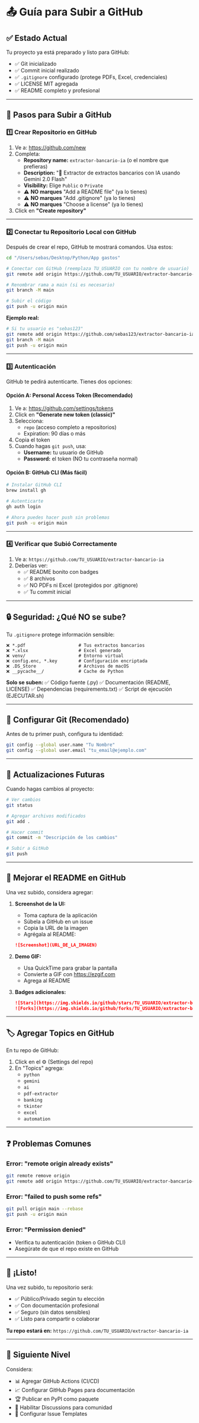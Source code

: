 # 📤 Guía para Subir a GitHub

## ✅ Estado Actual

Tu proyecto ya está preparado y listo para GitHub:
- ✅ Git inicializado
- ✅ Commit inicial realizado
- ✅ `.gitignore` configurado (protege PDFs, Excel, credenciales)
- ✅ LICENSE MIT agregada
- ✅ README completo y profesional

---

## 🚀 Pasos para Subir a GitHub

### 1️⃣ Crear Repositorio en GitHub

1. Ve a: https://github.com/new
2. Completa:
   - **Repository name:** `extractor-bancario-ia` (o el nombre que prefieras)
   - **Description:** "🤖 Extractor de extractos bancarios con IA usando Gemini 2.0 Flash"
   - **Visibility:** Elige `Public` o `Private`
   - ⚠️ **NO marques** "Add a README file" (ya lo tienes)
   - ⚠️ **NO marques** "Add .gitignore" (ya lo tienes)
   - ⚠️ **NO marques** "Choose a license" (ya lo tienes)
3. Click en **"Create repository"**

---

### 2️⃣ Conectar tu Repositorio Local con GitHub

Después de crear el repo, GitHub te mostrará comandos. Usa estos:

```bash
cd "/Users/sebas/Desktop/Python/App gastos"

# Conectar con GitHub (reemplaza TU_USUARIO con tu nombre de usuario)
git remote add origin https://github.com/TU_USUARIO/extractor-bancario-ia.git

# Renombrar rama a main (si es necesario)
git branch -M main

# Subir el código
git push -u origin main
```

**Ejemplo real:**
```bash
# Si tu usuario es "sebas123"
git remote add origin https://github.com/sebas123/extractor-bancario-ia.git
git branch -M main
git push -u origin main
```

---

### 3️⃣ Autenticación

GitHub te pedirá autenticarte. Tienes dos opciones:

#### Opción A: Personal Access Token (Recomendado)

1. Ve a: https://github.com/settings/tokens
2. Click en **"Generate new token (classic)"**
3. Selecciona:
   - `repo` (acceso completo a repositorios)
   - Expiration: 90 días o más
4. Copia el token
5. Cuando hagas `git push`, usa:
   - **Username:** tu usuario de GitHub
   - **Password:** el token (NO tu contraseña normal)

#### Opción B: GitHub CLI (Más fácil)

```bash
# Instalar GitHub CLI
brew install gh

# Autenticarte
gh auth login

# Ahora puedes hacer push sin problemas
git push -u origin main
```

---

### 4️⃣ Verificar que Subió Correctamente

1. Ve a: `https://github.com/TU_USUARIO/extractor-bancario-ia`
2. Deberías ver:
   - ✅ README bonito con badges
   - ✅ 8 archivos
   - ✅ NO PDFs ni Excel (protegidos por .gitignore)
   - ✅ Tu commit inicial

---

## 🔒 Seguridad: ¿Qué NO se sube?

Tu `.gitignore` protege información sensible:

```
❌ *.pdf                    # Tus extractos bancarios
❌ *.xlsx                   # Excel generado
❌ venv/                    # Entorno virtual
❌ config.enc, *.key        # Configuración encriptada
❌ .DS_Store                # Archivos de macOS
❌ __pycache__/             # Cache de Python
```

**Solo se suben:**
✅ Código fuente (.py)
✅ Documentación (README, LICENSE)
✅ Dependencias (requirements.txt)
✅ Script de ejecución (EJECUTAR.sh)

---

## 📝 Configurar Git (Recomendado)

Antes de tu primer push, configura tu identidad:

```bash
git config --global user.name "Tu Nombre"
git config --global user.email "tu_email@ejemplo.com"
```

---

## 🔄 Actualizaciones Futuras

Cuando hagas cambios al proyecto:

```bash
# Ver cambios
git status

# Agregar archivos modificados
git add .

# Hacer commit
git commit -m "Descripción de los cambios"

# Subir a GitHub
git push
```

---

## 🎨 Mejorar el README en GitHub

Una vez subido, considera agregar:

1. **Screenshot de la UI:**
   - Toma captura de la aplicación
   - Súbela a GitHub en un issue
   - Copia la URL de la imagen
   - Agrégala al README:
   ```markdown
   ![Screenshot](URL_DE_LA_IMAGEN)
   ```

2. **Demo GIF:**
   - Usa QuickTime para grabar la pantalla
   - Convierte a GIF con https://ezgif.com
   - Agrega al README

3. **Badges adicionales:**
   ```markdown
   ![Stars](https://img.shields.io/github/stars/TU_USUARIO/extractor-bancario-ia)
   ![Forks](https://img.shields.io/github/forks/TU_USUARIO/extractor-bancario-ia)
   ```

---

## 🏷️ Agregar Topics en GitHub

En tu repo de GitHub:
1. Click en el ⚙️ (Settings del repo)
2. En "Topics" agrega:
   - `python`
   - `gemini`
   - `ai`
   - `pdf-extractor`
   - `banking`
   - `tkinter`
   - `excel`
   - `automation`

---

## ❓ Problemas Comunes

### Error: "remote origin already exists"
```bash
git remote remove origin
git remote add origin https://github.com/TU_USUARIO/extractor-bancario-ia.git
```

### Error: "failed to push some refs"
```bash
git pull origin main --rebase
git push -u origin main
```

### Error: "Permission denied"
- Verifica tu autenticación (token o GitHub CLI)
- Asegúrate de que el repo existe en GitHub

---

## 🎉 ¡Listo!

Una vez subido, tu repositorio será:
- ✅ Público/Privado según tu elección
- ✅ Con documentación profesional
- ✅ Seguro (sin datos sensibles)
- ✅ Listo para compartir o colaborar

**Tu repo estará en:**
`https://github.com/TU_USUARIO/extractor-bancario-ia`

---

## 🌟 Siguiente Nivel

Considera:
- 📊 Agregar GitHub Actions (CI/CD)
- 📈 Configurar GitHub Pages para documentación
- 🏆 Publicar en PyPI como paquete
- 💬 Habilitar Discussions para comunidad
- 🐛 Configurar Issue Templates


